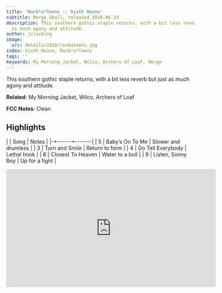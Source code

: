 ```yaml
---
title: 'Rock*a*Teens :: Sixth House'
subtitle: Merge &bull; released 2018-06-29
description: This southern gothic staple returns, with a bit less reverb but just
  as much agony and attitude.
author: jclacking
image:
  src: details/2018/rockateens.jpg
index: Sixth House, Rock*a*Teens
tags: ''
keywords: My Morning Jacket, Wilco, Archers of Loaf, Merge
---
```

This southern gothic staple returns, with a bit less reverb but just as much agony and attitude.<!--more-->

**Related**: My Morning Jacket, Wilco, Archers of Loaf

**FCC Notes**: Clean

## Highlights

| | Song | Notes |
|-+------+-------|
| 5 | Baby’s On To Me | Slower and drumless |
| 3 | Turn and Smile | Return to form |
| 4 | Go Tell Everybody | Lethal hook |
| 6 | Closest To Heaven | Water to a boil |
| 9 | Listen, Sonny Boy | Up for a fight |

<div class="tlo-detail-video"><iframe width="560" height="315" src="https://www.youtube.com/embed/rWyiJtqnZlk" frameborder="0" allow="autoplay; encrypted-media" allowfullscreen></iframe></div>

